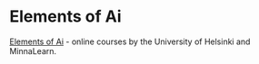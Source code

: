 
# Elements of Ai 

[Elements of Ai](https://www.elementsofai.com/) - online courses by the University of Helsinki and MinnaLearn. 


